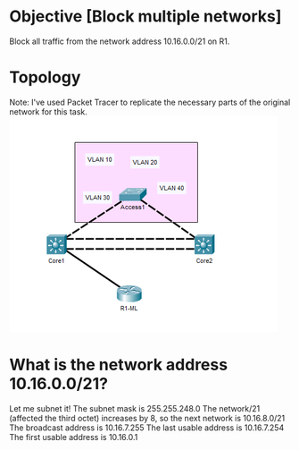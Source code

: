 # Objective [Block multiple networks]
Block all traffic from the network address 10.16.0.0/21 on R1. 

# Topology
Note: I've used Packet Tracer to replicate the necessary parts of the original network for this task.
![ACLs](/Images/ACL17.png)

# What is the network address 10.16.0.0/21?
Let me subnet it!
The subnet mask is 255.255.248.0
The network/21 (affected the third octet) increases by 8, so the next network is 10.16.8.0/21
The broadcast address is 10.16.7.255
The last usable address is 10.16.7.254
The first usable address is 10.16.0.1

